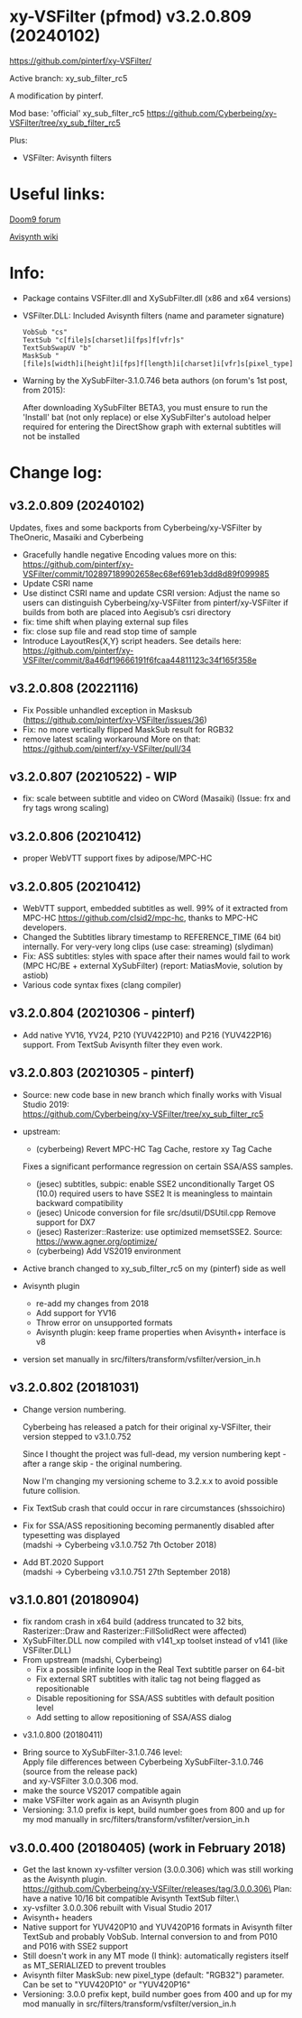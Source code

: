 # xy-VSFilter (pfmod) v3.2.0.809 (20240102)
https://github.com/pinterf/xy-VSFilter/

Active branch: xy_sub_filter_rc5

A modification by pinterf. 

Mod base: 'official' xy_sub_filter_rc5
https://github.com/Cyberbeing/xy-VSFilter/tree/xy_sub_filter_rc5

Plus:
- VSFilter: Avisynth filters

# Useful links:
[Doom9 forum](https://forum.doom9.org/showthread.php?t=168282)

[Avisynth wiki](http://avisynth.nl/index.php/Xy-VSFilter)

# Info:
- Package contains VSFilter.dll and XySubFilter.dll (x86 and x64 versions)

- VSFilter.DLL: Included Avisynth filters (name and parameter signature)
  
      VobSub "cs"
      TextSub "c[file]s[charset]i[fps]f[vfr]s"
      TextSubSwapUV "b"
      MaskSub "[file]s[width]i[height]i[fps]f[length]i[charset]i[vfr]s[pixel_type]s"

- Warning by the XySubFilter-3.1.0.746 beta authors (on forum's 1st post, from 2015):
  
  After downloading XySubFilter BETA3, you must ensure to run the 'Install' bat (not only replace) or else XySubFilter's autoload helper required for entering the DirectShow graph with external subtitles will not be installed

# Change log:

## v3.2.0.809 (20240102)

Updates, fixes and some backports from Cyberbeing/xy-VSFilter by TheOneric, Masaiki and Cyberbeing

* Gracefully handle negative Encoding values
  more on this: https://github.com/pinterf/xy-VSFilter/commit/102897189902658ec68ef691eb3dd8d89f099985
* Update CSRI name
* Use distinct CSRI name and update CSRI version:
  Adjust the name so users can distinguish Cyberbeing/xy-VSFilter
  from pinterf/xy-VSFilter if builds from both are placed into Aegisub’s csri directory
* fix: time shift when playing external sup files
* fix: close sup file and read stop time of sample
* Introduce LayoutRes{X,Y} script headers. See details here:
  https://github.com/pinterf/xy-VSFilter/commit/8a46df19666191f6fcaa44811123c34f165f358e

## v3.2.0.808 (20221116)
* Fix Possible unhandled exception in Masksub (https://github.com/pinterf/xy-VSFilter/issues/36)
* Fix: no more vertically flipped MaskSub result for RGB32
* remove latest scaling workaround
  More on that: https://github.com/pinterf/xy-VSFilter/pull/34

## v3.2.0.807 (20210522) - WIP
* fix: scale between subtitle and video on CWord (Masaiki) (Issue: frx and fry tags wrong scaling)

## v3.2.0.806 (20210412)

* proper WebVTT support fixes by adipose/MPC-HC

## v3.2.0.805 (20210412)

* WebVTT support, embedded subtitles as well.
  99% of it extracted from MPC-HC https://github.com/clsid2/mpc-hc, thanks to MPC-HC developers.
* Changed the Subtitles library timestamp to REFERENCE_TIME (64 bit) internally.
  For very-very long clips (use case: streaming) (slydiman)
* Fix: ASS subtitles: styles with space after their names would fail to work (MPC HC/BE + external XySubFilter)
  (report: MatiasMovie, solution by astiob)
* Various code syntax fixes (clang compiler)

## v3.2.0.804 (20210306 - pinterf)
* Add native YV16, YV24, P210 (YUV422P10) and P216 (YUV422P16) support.
  From TextSub Avisynth filter they even work.

## v3.2.0.803 (20210305 - pinterf)
* Source: new code base in new branch which finally works with Visual Studio 2019:\
  https://github.com/Cyberbeing/xy-VSFilter/tree/xy_sub_filter_rc5
* upstream:
  * (cyberbeing) Revert MPC-HC Tag Cache, restore xy Tag Cache
  
   Fixes a significant performance regression on certain SSA/ASS samples.
  * (jesec) subtitles, subpic: enable SSE2 unconditionally
     Target OS (10.0) required users to have SSE2
     It is meaningless to maintain backward compatibility
  * (jesec) Unicode conversion for file src/dsutil/DSUtil.cpp
     Remove support for DX7
  * (jesec) Rasterizer::Rasterize: use optimized memsetSSE2.
    Source: https://www.agner.org/optimize/
  * (cyberbeing) Add VS2019 environment
* Active branch changed to xy_sub_filter_rc5 on my (pinterf) side as well
* Avisynth plugin
  * re-add my changes from 2018
  * Add support for YV16
  * Throw error on unsupported formats
  * Avisynth plugin: keep frame properties when Avisynth+ interface is v8
* version set manually in src/filters/transform/vsfilter/version_in.h

## v3.2.0.802 (20181031)
* Change version numbering.
  
  Cyberbeing has released a patch for their original xy-VSFilter, their version stepped to v3.1.0.752
  
  Since I thought the project was full-dead, my version numbering kept - after a range skip - the original numbering.
  
  Now I'm changing my versioning scheme to 3.2.x.x to avoid possible future collision.
  
* Fix TextSub crash that could occur in rare circumstances (shssoichiro)

* Fix for SSA/ASS repositioning becoming permanently disabled after typesetting was displayed\
  (madshi -> Cyberbeing v3.1.0.752 7th October 2018)
  
* Add BT.2020 Support\
  (madshi -> Cyberbeing v3.1.0.751 27th September 2018)

## v3.1.0.801 (20180904)
* fix random crash in x64 build (address truncated to 32 bits, Rasterizer::Draw and Rasterizer::FillSolidRect were affected)
* XySubFilter.DLL now compiled with v141_xp toolset instead of v141 (like VSFilter.DLL)
* From upstream (madshi, Cyberbeing)
  * Fix a possible infinite loop in the Real Text subtitle parser on 64-bit
  * Fix external SRT subtitles with italic tag not being flagged as repositionable
  * Disable repositioning for SSA/ASS subtitles with default position level
  * Add setting to allow repositioning of SSA/ASS dialog

- v3.1.0.800 (20180411)
* Bring source to XySubFilter-3.1.0.746 level:\
  Apply file differences between Cyberbeing XySubFilter-3.1.0.746 (source from the release pack) \
  and xy-VSFilter 3.0.0.306 mod.
* make the source VS2017 compatible again
* make VSFilter work again as an Avisynth plugin
* Versioning: 3.1.0 prefix is kept, build number goes from 800 and up for my mod manually in src/filters/transform/vsfilter/version_in.h

## v3.0.0.400 (20180405) (work in February 2018)
* Get the last known xy-vsfilter version (3.0.0.306) which was still working as the Avisynth plugin.\
  https://github.com/Cyberbeing/xy-VSFilter/releases/tag/3.0.0.306\
  Plan: have a native 10/16 bit compatible Avisynth TextSub filter.\
* xy-vsfilter 3.0.0.306 rebuilt with Visual Studio 2017
* Avisynth+ headers
* Native support for YUV420P10 and YUV420P16 formats in Avisynth filter TextSub and probably VobSub.
  Internal conversion to and from P010 and P016 with SSE2 support
* Still doesn't work in any MT mode (I think): automatically registers itself as MT_SERIALIZED to prevent troubles
* Avisynth filter MaskSub: new pixel_type (default: "RGB32") parameter. Can be set to "YUV420P10" or "YUV420P16"
* Versioning: 3.0.0 prefix kept, build number goes from 400 and up for my mod manually in src/filters/transform/vsfilter/version_in.h
